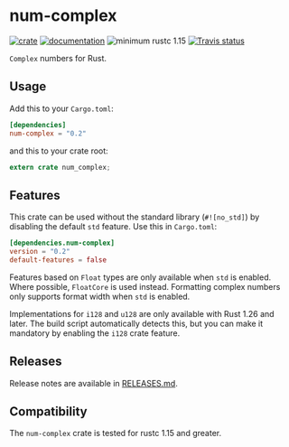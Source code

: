 # num-complex

[![crate](https://img.shields.io/crates/v/num-complex.svg)](https://crates.io/crates/num-complex)
[![documentation](https://docs.rs/num-complex/badge.svg)](https://docs.rs/num-complex)
![minimum rustc 1.15](https://img.shields.io/badge/rustc-1.15+-red.svg)
[![Travis status](https://travis-ci.org/rust-num/num-complex.svg?branch=master)](https://travis-ci.org/rust-num/num-complex)

`Complex` numbers for Rust.

## Usage

Add this to your `Cargo.toml`:

```toml
[dependencies]
num-complex = "0.2"
```

and this to your crate root:

```rust
extern crate num_complex;
```

## Features

This crate can be used without the standard library (`#![no_std]`) by disabling
the default `std` feature. Use this in `Cargo.toml`:

```toml
[dependencies.num-complex]
version = "0.2"
default-features = false
```

Features based on `Float` types are only available when `std` is enabled. Where
possible, `FloatCore` is used instead.  Formatting complex numbers only supports
format width when `std` is enabled.

Implementations for `i128` and `u128` are only available with Rust 1.26 and
later.  The build script automatically detects this, but you can make it
mandatory by enabling the `i128` crate feature.

## Releases

Release notes are available in [RELEASES.md](RELEASES.md).

## Compatibility

The `num-complex` crate is tested for rustc 1.15 and greater.
